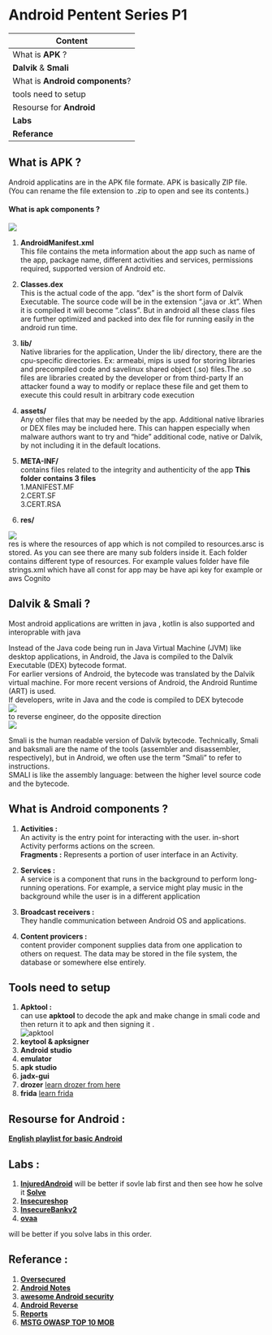 # Android Pentent Series P1

| Content                                                     |
| ----------------------------------------------------------- |
|  What is **APK** ?                                       |
| **Dalvik** & **Smali**                   |
|What is **Android components**?                                    |
|  tools need to setup                                 |
|  Resourse for **Android**                                      |
|  **Labs**                                                 |
| **Referance**                                            |


## What is **APK** ?
Android applicatins are in the APK file formate.
APK is basically ZIP file. (You can rename the file extension to .zip to open and see its contents.)
#### What is apk components ?
![](https://i.imgur.com/Df9M19d.png)

1.  **AndroidManifest.xml** <br/>
This file contains the meta information about the app such as name of the app, package name, different activities and services, permissions required, supported version of Android etc.

2. **Classes.dex** <br/>
This is the actual code of the app. “dex” is the short form of Dalvik Executable. The source code will be in the extension “.java or .kt”. When it is compiled it will become “.class”. But in android all these class files are further optimized and packed into dex file for running easily in the android run time.
3. **lib/** <br/>
Native libraries for the application, Under the lib/ directory, there are the cpu-specific directories. Ex: armeabi, mips
is used for storing libraries and precompiled code and savelinux shared object (.so) files.The .so files are libraries created by the developer or from  third-party If an attacker found a way to modify or replace these file and get them to execute this could result in arbitrary code execution
4. **assets/** <br/>
Any other files that may be needed by the app.
Additional native libraries or DEX files may be included here. This can happen especially when malware authors want to try and “hide” additional code, native or Dalvik, by not including it in the default locations.
5. **META-INF/**<br/>
contains files related to the integrity and authenticity of the app
**This folder contains 3 files** <br/>
1.MANIFEST.MF<br/>
2.CERT.SF <br/>
3.CERT.RSA <br/>
6. **res/** <br/>

![](https://i.imgur.com/AkO2dQo.png)
<br/>
res is where the resources of app which is not compiled to resources.arsc is stored. As you can see there are many sub folders inside it. Each folder contains different type of resources. 
For example values folder have file   strings.xml  which have all const for app may be have api key for example  or aws Cognito <br/>
## Dalvik & Smali ?
Most android applications are written in java , kotlin is also supported and interoprable with java <br/>

Instead of the Java code being run in Java Virtual Machine (JVM) like desktop applications, in Android, the Java is compiled to the Dalvik Executable (DEX) bytecode format. <br/>
For earlier versions of Android, the bytecode was translated by the Dalvik virtual machine. For more recent versions of Android, the Android Runtime (ART) is used. <br/>
If developers, write in Java and the code is compiled to DEX bytecode <br/>
![](https://i.imgur.com/JPJsb8q.png)
<br/> to reverse engineer, do the opposite direction <br/>
![](https://i.imgur.com/dHK1fYY.png)

Smali is the human readable version of Dalvik bytecode. Technically, Smali and baksmali are the name of the tools (assembler and disassembler, respectively), but in Android, we often use the term “Smali” to refer to instructions. <br/>
 SMALI is like the assembly language: between the higher level source code and the bytecode. <br/>


##  What is **Android components** ?

1. **Activities :** <br/>
An activity is the entry point for interacting with the user.
in-short Activity performs actions on the screen. <br/>
**Fragments :** Represents a portion of user interface in an Activity.
2. **Services :** <br/>
A service is a component that runs in the background to perform long-running operations. For example, a service might play music in the background while the user is in a different application
3. **Broadcast receivers :** <br/>
They handle communication between Android OS and applications.

4. **Content provicers :** <br/>
content provider component supplies data from one application to others on request.
The data may be stored in the file system, the database or somewhere else entirely.

## Tools need to setup 

1. **Apktool :** <br/>
 can use **apktool** to decode the apk and make change in smali code and then return it to apk and then signing it . <br/>
![apktool](https://i.imgur.com/Yah96RP.png)  <br/>
2. **keytool & apksigner** <br/>
3. **Android studio** <br/>
4. **emulator** <br/>
5. **apk studio** <br/>
6. **jadx-gui** <br/>
7. **drozer** [learn drozer from here](https://book.hacktricks.xyz/mobile-apps-pentesting/android-app-pentesting/drozer-tutorial)
8. **frida**  [learn frida](https://www.youtube.com/watch?v=iMNs8YAy6pk&ab_channel=sambal0x)


## **Resourse for Android :** 
[**English playlist for basic Android**](https://www.youtube.com/playlist?list=PLa2a0gT4SdEeCoYDX-5SkmL81U7atDZVd)
## **Labs :** 

1. [**InjuredAndroid**](https://github.com/B3nac/InjuredAndroid) will be better if sovle lab first and then see how he solve it [**Solve**](https://docs.google.com/presentation/d/1gK2vYdvwFn8r8dSawIWRRIF4yDF4qmMY2qEelS1M7rI/edit#slide=id.p)
2. [**Insecureshop**](https://github.com/optiv/Insecureshop)
3. [**InsecureBankv2**](https://github.com/dineshshetty/Android-InsecureBankv2)
4. [**ovaa**](https://github.com/oversecured/ovaa) 

will be better if you solve labs in this order.


## **Referance :** 
1. [**Oversecured**](https://blog.oversecured.com/)
2. [**Android Notes**](https://techvomit.net/android-security-notes/)
3. [**awesome Android security**](https://github.com/saeidshirazi/awesome-android-security)
4. [**Android Reverse**](https://www.ragingrock.com/AndroidAppRE/app_fundamentals.html)
5. [**Reports**](https://github.com/B3nac/Android-Reports-and-Resources)
6. [**MSTG OWASP TOP 10 MOB**](https://mobile-security.gitbook.io/mobile-security-testing-guide/overview/0x03-overview)
